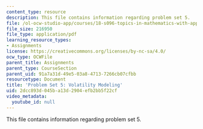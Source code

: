 ```yaml
---
content_type: resource
description: This file contains information regarding problem set 5.
file: /ol-ocw-studio-app/courses/18-s096-topics-in-mathematics-with-applications-in-finance-fall-2013/2dcc893d045ba13d2904efb2bb5f22cf_MIT18_S096F13_pset5.pdf
file_size: 216950
file_type: application/pdf
learning_resource_types:
- Assignments
license: https://creativecommons.org/licenses/by-nc-sa/4.0/
ocw_type: OCWFile
parent_title: Assignments
parent_type: CourseSection
parent_uid: 91a7a31d-49e5-03a8-4713-7266cb07cfbb
resourcetype: Document
title: 'Problem Set 5: Volatility Modeling'
uid: 2dcc893d-045b-a13d-2904-efb2bb5f22cf
video_metadata:
  youtube_id: null
---
```

This file contains information regarding problem set 5.